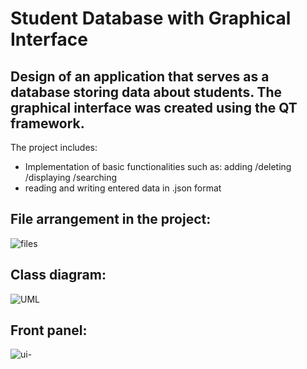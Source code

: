 # Student Database with Graphical Interface


## Design of an application that serves as a database storing data about students. The graphical interface was created using the QT framework.
The project includes:
* Implementation of basic functionalities such as:
adding
/deleting
/displaying
/searching 
* reading and writing entered data in .json format

## File arrangement in the project:
![files](https://github.com/BartlomiejWos/Student-Database-GUI/assets/161388878/9aee919d-b39e-4a07-b04e-3053607a1e79)

## Class diagram:
![UML](https://github.com/BartlomiejWos/Student-Database-GUI/assets/161388878/6c316fb2-3f9f-4ff0-b5ef-91bfb8ccf236)

## Front panel:
![ui-](https://github.com/BartlomiejWos/Student-Database-GUI/assets/161388878/bedf0705-82cf-4943-b264-adce5f212f1d)

